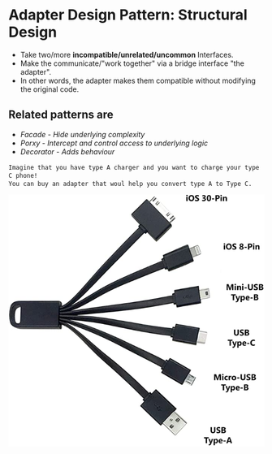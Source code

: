 # Adapter Design Pattern: Structural Design
* Take two/more **incompatible/unrelated/uncommon** Interfaces.
* Make the communicate/"work together" via a bridge interface "the adapter".
* In other words, the adapter makes them compatible without modifying the original code.

## Related patterns are 
- *Facade - Hide underlying complexity*
- *Porxy - Intercept and control access to underlying logic*
- *Decorator - Adds behaviour*

```
Imagine that you have type A charger and you want to charge your type C phone!
You can buy an adapter that woul help you convert type A to Type C.
```
![Universal USB](https://github.com/msomi22/designpatterns/blob/master/files/USB_Adapter.jpg) 
